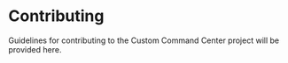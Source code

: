 # Contributing

Guidelines for contributing to the Custom Command Center project will be provided here.
